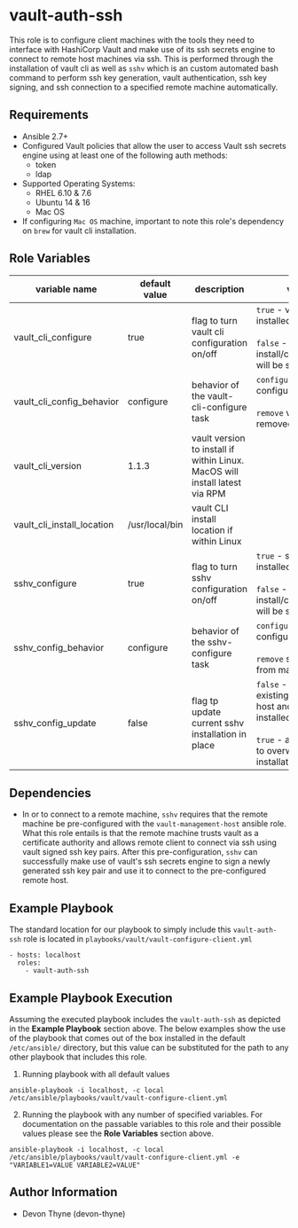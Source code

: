 vault-auth-ssh
==============

This role is to configure client machines with the tools they need to interface with HashiCorp Vault and make use of its ssh secrets engine to connect to remote host machines via ssh. This is performed through the installation of vault cli as well as `sshv` which is an custom automated bash command to perform ssh key generation, vault authentication, ssh key signing, and ssh connection to a specified remote machine automatically.

Requirements
------------

* Ansible 2.7+
* Configured Vault policies that allow the user to access Vault ssh secrets engine using at least one of the following auth methods:
    * token
    * ldap
* Supported Operating Systems:
    * RHEL 6.10 & 7.6
    * Ubuntu 14 & 16
    * Mac OS
* If configuring `Mac OS` machine, important to note this role's dependency on `brew` for vault cli installation.

Role Variables
--------------

| variable name              | default value   | description                                                                 | value options                                                                                                                                                                               |
| -------------------------- | --------------- | ----------------------------------------------------------------------------| ------------------------------------------------------------------------------------------------------------------------------------------------------------------------------------------- |
| vault_cli_configure        | true            | flag to turn vault cli configuration on/off                                 | `true` - vault cli will installed/configured <br/><br/> `false` - vault cli install/configuration/removal will be skipped                                                                   |
| vault_cli_config_behavior  | configure       | behavior of the vault-cli-configure task                                    | `configure` - apply vault cli configuration <br/><br/> `remove` vault cli will be removed from machine                                                                                      |
| vault_cli_version          | 1.1.3           | vault version to install if within Linux. MacOS will install latest via RPM |                                                                                                                                                                                             |
| vault_cli_install_location | /usr/local/bin  | vault CLI install location if within Linux                                  |                                                                                                                                                                                             |
| sshv_configure             | true            | flag to turn sshv configuration on/off                                      | `true` - sshv will be installed/configured <br/><br/> `false` - sshv install/configuration/removal will be skipped                                                                          |
| sshv_config_behavior       | configure       | behavior of the sshv-configure task                                         | `configure` - apply sshv configuration <br/><br/> `remove` sshv will be removed from machine                                                                                                |
| sshv_config_update         | false           | flag tp update current sshv installation in place                           | `false` - will not force update existing sshv installation on host and fail if it is already installed <br/><br/> `true` - allow sshv installation to overwrite any existing installation   |

Dependencies
------------

* In or to connect to a remote machine, `sshv` requires that the remote machine be pre-configured with the `vault-management-host` ansible role. What this role entails is that the remote machine trusts vault as a certificate authority and allows remote client to connect via ssh using vault signed ssh key pairs. After this pre-configuration, `sshv` can successfully make use of vault's ssh secrets engine to sign a newly generated ssh key pair and use it to connect to the pre-configured remote host.

Example Playbook
----------------

The standard location for our playbook to simply include this `vault-auth-ssh` role is located in `playbooks/vault/vault-configure-client.yml`

```
- hosts: localhost
  roles:
    - vault-auth-ssh
```

Example Playbook Execution
--------------------------

Assuming the executed playbook includes the `vault-auth-ssh` as depicted in the **Example Playbook** section above. The below examples show the use of the playbook that comes out of the box installed in the default `/etc/ansible/` directory, but this value can be substituted for the path to any other playbook that includes this role.

1. Running playbook with all default values
```
ansible-playbook -i localhost, -c local /etc/ansible/playbooks/vault/vault-configure-client.yml
```

2. Running the playbook with any number of specified variables. For documentation on the passable variables to this role and their possible values please see the **Role Variables** section above.
```
ansible-playbook -i localhost, -c local /etc/ansible/playbooks/vault/vault-configure-client.yml -e "VARIABLE1=VALUE VARIABLE2=VALUE"
```

Author Information
------------------

* Devon Thyne (devon-thyne)

